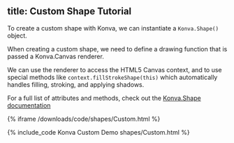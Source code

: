title: Custom Shape Tutorial
---

To create a custom shape with Konva, we can instantiate a `Konva.Shape()` object.

When creating a custom shape, we need to define a drawing function that is passed a Konva.Canvas renderer.

We can use the renderer to access the HTML5 Canvas context, and to use special methods like `context.fillStrokeShape(this)` which automatically handles filling, stroking, and applying shadows.

For a full list of attributes and methods, check out the [Konva.Shape documentation](http://konva.github.io/api/Konva.Shape.html)

{% iframe /downloads/code/shapes/Custom.html %}

{% include_code Konva Custom Demo shapes/Custom.html %}
